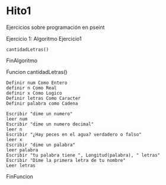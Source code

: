# Hito1
Ejercicios sobre programación en pseint




Ejercicio 1:
Algoritmo Ejercicio1
	
	cantidadLetras()
	
	
FinAlgoritmo

Funcion cantidadLetras()
	
	Definir num Como Entero
	definir n Como Real
	definir x Como Logico
	Definir letras Como Caracter
	Definir palabra como Cadena
	
	Escribir "dime un numero"
	leer num
	Escribir "dime un numero decimal"
	leer n
	Escribir "¿Hay peces en el agua? verdadero o falso"
	leer x
	Escribir "dime un palabra"
	leer palabra
	Escribir "tu palabra tiene ", Longitud(palabra), " letras"
	Escribir "Dime la primera letra de tu nombre"
	Leer letras

FinFuncion

